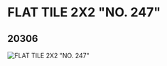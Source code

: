 # FLAT TILE 2X2 "NO. 247"
## 20306
![FLAT TILE 2X2 "NO. 247"](https://lc-www-live-s.legocdn.com/media/bricks/5/2/6104425.jpg)